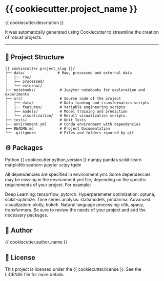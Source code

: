 # {{ cookiecutter.project_name }}

{{ cookiecutter.description }}

It was automatically generated using Cookiecutter to streamline the creation of robust projects.

---

## 📂 Project Structure

```text
{{ cookiecutter.project_slug }}/
├── data/               # Raw, processed and external data
│   ├── raw/
│   ├── processed/
│   └── external/
├── notebooks/           # Jupyter notebooks for exploration and experiments
├── src/                 # Source code of the project
│   ├── data/            # Data loading and transformation scripts
│   ├── features/        # Variable engineering scripts
│   ├── models/          # Model training and prediction
│   └── visualization/   # Result visualization scripts.
├── tests/               # Unit Tests
├── environment.yml      # Conda environment with dependencies
├── README.md            # Project Documentation
└── .gitignore           # Files and folders ignored by git
```

## ⚙️ Packages

Python {{ cookiecutter.python_version }}
numpy
pandas
scikit-learn
matplotlib
seaborn
jupyter
scipy
tqdm

All dependencies are specified in environment.yml.
Some dependencies may be missing in the environment.yml file, depending on the specific requirements of your project. For example:

Deep Learning: tensorflow, pytorch.
Hyperparameter optimization: optuna, scikit-optimize.
Time series analysis: statsmodels, pmdarima.
Advanced visualization: plotly, bokeh.
Natural language processing: nltk, spacy, transformers.
Be sure to review the needs of your project and add the necessary packages.

## 👤 Author

{{ cookiecutter.author_name }}

## 📄 License

This project is licensed under the {{ cookiecutter.license }}.
See the LICENSE file for more details.
